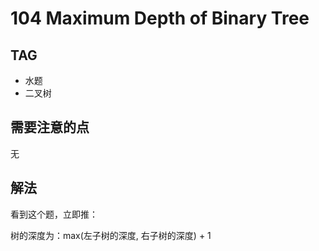 # 104 Maximum Depth of Binary Tree    

## TAG
* 水题
* 二叉树

## 需要注意的点
无

## 解法
看到这个题，立即推：

树的深度为：max(左子树的深度, 右子树的深度) + 1